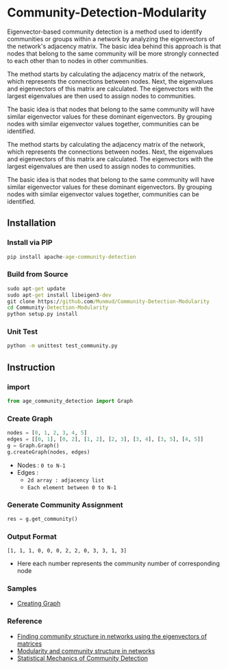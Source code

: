 # Community-Detection-Modularity

Eigenvector-based community detection is a method used to identify communities or groups within a network by analyzing the eigenvectors of the network's adjacency matrix. The basic idea behind this approach is that nodes that belong to the same community will be more strongly connected to each other than to nodes in other communities.

The method starts by calculating the adjacency matrix of the network, which represents the connections between nodes. Next, the eigenvalues and eigenvectors of this matrix are calculated. The eigenvectors with the largest eigenvalues are then used to assign nodes to communities.

The basic idea is that nodes that belong to the same community will have similar eigenvector values for these dominant eigenvectors. By grouping nodes with similar eigenvector values together, communities can be identified.

The method starts by calculating the adjacency matrix of the network, which represents the connections between nodes. Next, the eigenvalues and eigenvectors of this matrix are calculated. The eigenvectors with the largest eigenvalues are then used to assign nodes to communities.

The basic idea is that nodes that belong to the same community will have similar eigenvector values for these dominant eigenvectors. By grouping nodes with similar eigenvector values together, communities can be identified.

## Installation

### Install via PIP
```cmd
pip install apache-age-community-detection
```

### Build from Source
```cmd
sudo apt-get update
sudo apt-get install libeigen3-dev
git clone https://github.com/Munmud/Community-Detection-Modularity
cd Community-Detection-Modularity
python setup.py install
```

### Unit Test
```cmd
python -m unittest test_community.py
```

## Instruction

### import
```py
from age_community_detection import Graph
```

### Create Graph
```py
nodes = [0, 1, 2, 3, 4, 5]
edges = [[0, 1], [0, 2], [1, 2], [2, 3], [3, 4], [3, 5], [4, 5]]
g = Graph.Graph()
g.createGraph(nodes, edges)
```
- Nodes : `0 to N-1`
- Edges : 
    - `2d array : adjacency list`
    - `Each element between 0 to N-1`

### Generate Community Assignment
```py
res = g.get_community()
```

### Output Format
```
[1, 1, 1, 0, 0, 0, 2, 2, 0, 3, 3, 1, 3]
```
- Here each number represents the community number of corresponding node

### Samples
- [Creating Graph](https://github.com/Munmud/Community-Detection-Modularity/blob/main/Samples/sample1.py)

### Reference
- [Finding community structure in networks using the eigenvectors of matrices](https://arxiv.org/pdf/physics/0605087.pdf)
- [Modularity and community structure in networks](https://www.pnas.org/doi/10.1073/pnas.0601602103)
- [Statistical Mechanics of Community Detection](https://ia903002.us.archive.org/33/items/arxiv-cond-mat0603718/cond-mat0603718.pdf)
